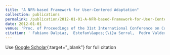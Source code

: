 ```yaml
---
title: "A NFR-based Framework for User-Centered Adaptation"
collection: publications
permalink: /publication/2012-01-01-A-NFR-based-Framework-for-User-Centered-Adaptation
date: 2012-01-01
venue: 'Proc. of Proceedings of the 31st International Conference on Conceptual Modeling (ER 2012)'
citation: ' Fabiano Dalpiaz,  Estefan\&apos;{\i}a Serral,  Pedro Valderas,  Paolo Giorgini,  Vicente Pelechano, &quot;A NFR-based Framework for User-Centered Adaptation.&quot; Proc. of Proceedings of the 31st International Conference on Conceptual Modeling (ER 2012), 2012.'
---
```

Use [Google Scholar](https://scholar.google.com/scholar?q=A+NFR+based+Framework+for+User+Centered+Adaptation){:target="_blank"} for full citation